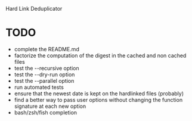 
Hard Link Deduplicator

TODO
====

* complete the README.md
* factorize the computation of the digest in the cached and non cached files
* test the --recursive option
* test the --dry-run option
* test the --parallel option
* run automated tests
* ensure that the newest date is kept on the hardlinked files (probably)
* find a better way to pass user options without changing the function signature
  at each new option
* bash/zsh/fish completion
